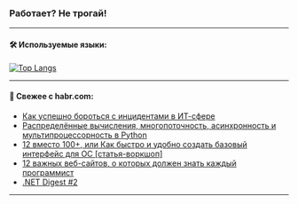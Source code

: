### Работает? Не трогай!

---
<!--
#### 🛠️ Technical stack:

![Java](https://img.shields.io/badge/Java-informational?logo=Oracle&style=flat&logoColor=white&color=FF4500)
![Kotlin](https://img.shields.io/badge/Kotlin-informational?logo=Kotlin&style=flat&logoColor=white&color=774D97)
![TS](https://img.shields.io/badge/TypeScript-informational?logo=typeScript&style=flat&logoColor=black&color=017acc)
![Python](https://img.shields.io/badge/Python-informational?logo=Python&style=flat&logoColor=black&color=ffdd54) <br>
![Spring](https://img.shields.io/badge/Spring-informational?logo=Spring&style=flat&logoColor=white&color=6DB33F) 
![SpringBoot](https://img.shields.io/badge/SpringBoot-informational?logo=SpringBoot&style=flat&logoColor=white&color=6DB33F)
![Nest](https://img.shields.io/badge/NestJS-informational?logo=NestJS&style=flat&logoColor=white&color=E0234E) 
![NodeJS](https://img.shields.io/badge/NodeJS-informational?logo=node.js&style=flat&logoColor=white&color=70A760)<br>
![PostgreSQL](https://img.shields.io/badge/PostgreSQL-informational?logo=PostgreSQL&style=flat&logoColor=white&color=DAA520)
![MongoDB](https://img.shields.io/badge/MongoDB-informational?logo=MongoDB&style=flat&logoColor=white&color=870000)
![Apache](https://img.shields.io/badge/Apache-informational?logo=apache&style=flat&logoColor=white&color=f74e28)

___ 
-->

#### 🛠️ Используемые языки:

[![Top Langs](https://github-readme-stats-u2qms2cxw-advtsettinggmailcoms-projects.vercel.app/api/top-langs/?username=zloylis&langs_count=10&hide_title=true&title_color=e6edf3&size_weight=0.5&count_weight=0.5&layout=compact&hide_progress=true&hide_border=true&theme=dracula)](https://github.com/zloylis)

<!---


####  :octocat:&nbsp;&nbsp; Статистика:

![GitHub stats](https://github-readme-stats-u2qms2cxw-advtsettinggmailcoms-projects.vercel.app/api?username=zloylis&show_icons=true&hide_border=true&theme=dracula&title_color=e6edf3&include_all_commits=true&count_private=true&hide_rank=false&hide_title=true&rank_icon=github)
-->
---

#### 💬 Свежее с habr.com:

<!-- BLOG-POST-LIST:START -->
- [Как успешно бороться с инцидентами в ИТ-сфере](https://habr.com/ru/articles/833320/?utm_source=habrahabr&utm_medium=rss&utm_campaign=833320)
- [Распределённые вычисления, многопоточность, асинхронность и мультипроцессорность в Python](https://habr.com/ru/companies/sberbank/articles/829098/?utm_source=habrahabr&utm_medium=rss&utm_campaign=829098)
- [12 вместо 100+, или Как быстро и удобно создать базовый интерфейс для ОС [статья-воркшоп]](https://habr.com/ru/companies/kaspersky/articles/826746/?utm_source=habrahabr&utm_medium=rss&utm_campaign=826746)
- [12 важных веб-сайтов, о которых должен знать каждый программист](https://habr.com/ru/articles/833300/?utm_source=habrahabr&utm_medium=rss&utm_campaign=833300)
- [.NET Digest #2](https://habr.com/ru/companies/pvs-studio/articles/833292/?utm_source=habrahabr&utm_medium=rss&utm_campaign=833292)
<!-- BLOG-POST-LIST:END -->

---
